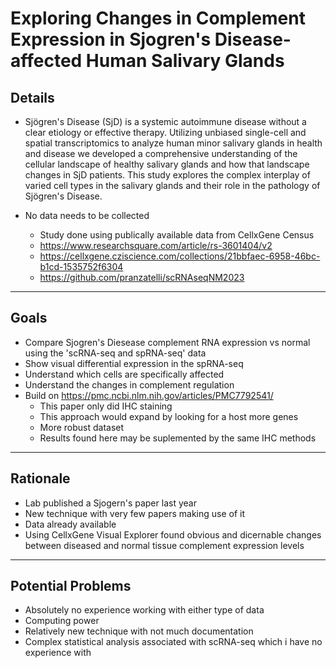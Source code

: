 # Exploring Changes in Complement Expression in Sjogren's Disease-affected Human Salivary Glands

## Details
- Sjögren's Disease (SjD) is a systemic autoimmune disease without a clear etiology or effective therapy. Utilizing unbiased single-cell and spatial transcriptomics to analyze human minor salivary glands in health and disease we developed a comprehensive understanding of the cellular landscape of healthy salivary glands and how that landscape changes in SjD patients. This study explores the complex interplay of varied cell types in the salivary glands and their role in the pathology of Sjögren's Disease.

- No data needs to be collected
    - Study done using publically available data from CellxGene Census
    - https://www.researchsquare.com/article/rs-3601404/v2
    - https://cellxgene.cziscience.com/collections/21bbfaec-6958-46bc-b1cd-1535752f6304
    - https://github.com/pranzatelli/scRNAseqNM2023

---

## Goals
- Compare Sjogren's Diesease complement RNA expression vs normal using the 'scRNA-seq and spRNA-seq' data
- Show visual differential expression in the spRNA-seq
- Understand which cells are specifically affected
- Understand the changes in complement regulation
- Build on https://pmc.ncbi.nlm.nih.gov/articles/PMC7792541/
    - This paper only did IHC staining
    - This approach would expand by looking for a host more genes
    - More robust dataset
    - Results found here may be suplemented by the same IHC methods

---
## Rationale
- Lab published a Sjogern's paper last year
- New technique with very few papers making use of it
- Data already available
- Using CellxGene Visual Explorer found obvious and dicernable changes between diseased and normal tissue complement expression levels

---
## Potential Problems
- Absolutely no experience working with either type of data
- Computing power
- Relatively new technique with not much documentation
- Complex statistical analysis associated with scRNA-seq which i have no experience with